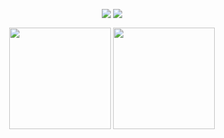 
<p align="center">
  <a href="https://www.linkedin.com/in/anderson-jacondino"><img src="https://img.shields.io/static/v1?label=LinkedIn&color=blue&logo=linkedin&style=flat-square&logoColor=white"" /></a>
  <a href="mailto:jacondinoanderson@gmai.com"><img src="https://img.shields.io/static/v1?label=Gmail&message=jacondinoanderson@gmai.com&color=red&logo=gmail&style=flat-square&logoColor=white" /></a>
</p>
<div align="center">
<img height="180em" src="https://github-readme-stats.vercel.app/api?username=jacondino&show_icons=true&theme=dracula&include_all_commits=true&count_private=true"/>
<img height="180em" src="https://github-readme-stats.vercel.app/api/top-langs/?username=jacondino&layout=compact&langs_count=7&count_private=true&theme=dracula"/>
</div>

